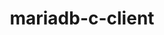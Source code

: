 ---
title: "mariadb-c-client"
layout: cache
categories: [package, develop-2025-02-02]
meta: {"versions": ["3.3.8"], "compilers": ["gcc@=11.4.0"], "oss": ["ubuntu22.04"], "platforms": ["linux"], "targets": ["x86_64_v3"], "stacks": ["hep", "root"], "num_specs": 1, "num_specs_by_stack": {"root": 1, "hep": 1}}
spec_details: [{"hash": "xwztbczbqkpxk727gtfxtivnhjtiidju", "compiler": "gcc@=11.4.0", "versions": ["3.3.8"], "os": "ubuntu22.04", "platform": "linux", "target": "x86_64_v3", "variants": ["build_system=cmake", "build_type=Release", "generator=make", "~ipo"], "stacks": ["root", "hep"], "size": "-", "tarball": "https://binaries.spack.io/develop-2025-02-02/build_cache/linux-ubuntu22.04-x86_64_v3/gcc-11.4.0/mariadb-c-client-3.3.8/linux-ubuntu22.04-x86_64_v3-gcc-11.4.0-mariadb-c-client-3.3.8-xwztbczbqkpxk727gtfxtivnhjtiidju.spack"}]
---
